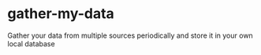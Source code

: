 # gather-my-data
Gather your data from multiple sources periodically and store it in your own local database 
